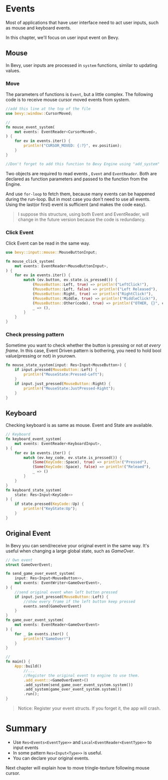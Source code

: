 # Events

Most of applications that have user interface need to act user inputs, such as mouse and keyboard events.

In this chapter, we'll focus on user input event on Bevy.

## Mouse

In Bevy, user inputs are processed in `system` functions, similar to updating values.

### Move

The parameters of functions is `Event`, but a little complex. The following code is to receive mouse cursor moved events from system.

```rust
//add this line at the top of the file
use bevy::window::CursorMoved;

//
fn mouse_event_system(
    mut events: EventReader<CursorMoved>,
) {
    for ev in events.iter() {
        println!("CURSOR_MOVED: {:?}", ev.position);
    }
}

//Don't forget to add this function to Bevy Engine using "add_system"
```

Two objects are required to read events , `Event` and `EventReader`. Both are declared as function parameters and passed to the function from the Engine.

And use `for-loop` to fetch them, because many events can be happened during the run-loop. But in most case you don't need to use all events. Using the last(or first) event is sufficient (and makes the code easy).

> I suppose this structure, using both Event and EventReader, will change in the future version because the code is redundancy.

### Click Event

Click Event can be read in the same way.

```rust
use bevy::input::mouse::MouseButtonInput;

fn mouse_click_system(
    mut events: EventReader<MouseButtonInput>,
) {
    for ev in events.iter() {
        match (ev.button, ev.state.is_pressed()) {
            (MouseButton::Left, true) => println!("LeftClick!"),
            (MouseButton::Left, false) => println!("Left Released"),
            (MouseButton::Right, true) => println!("RightClick!"),
            (MouseButton::Middle, true) => println!("MiddleClick!"),
            (MouseButton::Other(code), true) => println!("OTHER, {}", code),
            _ => (),
        }
    }
}
```

### Check pressing pattern

Sometime you want to check whether the button is pressing or not *at every frame*. In this case, Event Driven pattern is bothering, you need to hold bool value(pressing or not) in yourown.

```rust
fn mouse_state_system(input: Res<Input<MouseButton>) {
    if input.pressed(MouseButton::Left) {
        println!("MouseState:Pressed-Left");
    }
    if input.just_pressed(MouseButton::Right) {
        println!("MouseState:JustPressed-Right");
    }
}
```

## Keyboard

Checking keyboard is as same as mouse. Event and State are available. 

```rust
// Keyboard
fn keyboard_event_system(
    mut events: EventReader<KeyboardInput>,
) {
    for ev in events.iter() {
        match (ev.key_code, ev.state.is_pressed()) {
            (Some(KeyCode::Space), true) => println!("Pressed"),
            (Some(KeyCode::Space), false) => println!("Releaed"),
            _ => ()
        }
    }
}
fn keyboard_state_system(
    state: Res<Input<KeyCode>>
) {
    if state.pressed(KeyCode::Up) {
        println!("KeyState:Up");
    }
}
```

## Original Event

In Bevy you can send/receive your original event in the same way. It's useful when changing a large global state, such as *GameOver*.

```rust
// Own event
struct GameOverEvent;

fn send_game_over_event_system(
    input: Res<Input<MouseButton>>,
    mut events: EventWriter<GameOverEvent>,
) {
    //send original event when left button pressed
    if input.just_pressed(MouseButton::Left) {
        //show every frame if the left button keep pressed
        events.send(GameOverEvent)
    }
}
fn game_over_event_system(
    mut events: EventReader<GameOverEvent>
) {
    for _ in events.iter() {
        println!("GameOver!")
    }
}

//
fn main() {
    App::build()
        //...
        //Register the original event to engine to use them.
        .add_event::<GameOverEvent>()
        .add_system(send_game_over_event_system.system())
        .add_system(game_over_event_system.system())
        .run();
}
```

> Notice: Register your event structs. If you forget it, the app will crash.

# Summary

* Use `Res<Events<EventType>>` and `Local<EventReader<EventType>>` to input events
* In some pattern `Res<Input<Type>>` is useful. 
* You can declare your original events.

Next chapter will explain how to move tringle-texture following mouse cursor.

